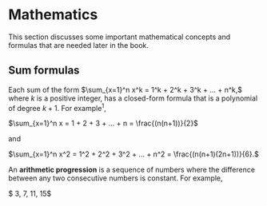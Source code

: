 # Mathematics

This section discusses some important mathematical concepts and formulas that are needed later in the book.

## Sum formulas

Each sum of the form
$\sum_{x=1}^n x^k = 1^k + 2^k + 3^k + ... + n^k,$
where $k$ is a positive integer, has a closed-form formula that is a polynomial of degree $k + 1$. For example<sup>1</sup>,

$\sum_{x=1}^n x = 1 + 2 + 3 + ... + n = \frac{(n(n+1))}{2}$

and

$\sum_{x=1}^n x^2 = 1^2 + 2^2 + 3^2 + ... + n^2 = \frac{(n(n+1)(2n+1))}{6}.$

An **arithmetic progression** is a sequence of numbers where the difference between any two consecutive numbers is constant. For example,

$ 3, 7, 11, 15$

